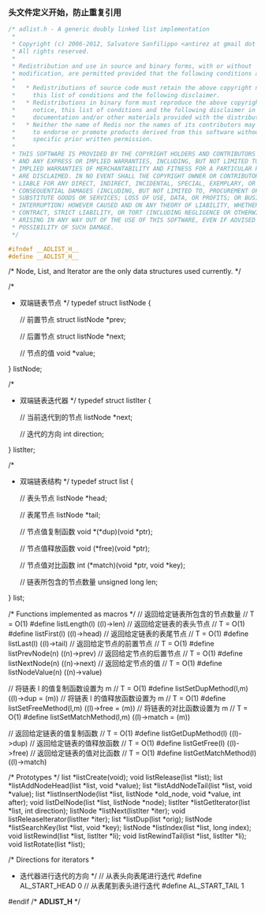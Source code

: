 ### 头文件定义开始，防止重复引用
```c
/* adlist.h - A generic doubly linked list implementation
 *
 * Copyright (c) 2006-2012, Salvatore Sanfilippo <antirez at gmail dot com>
 * All rights reserved.
 *
 * Redistribution and use in source and binary forms, with or without
 * modification, are permitted provided that the following conditions are met:
 *
 *   * Redistributions of source code must retain the above copyright notice,
 *     this list of conditions and the following disclaimer.
 *   * Redistributions in binary form must reproduce the above copyright
 *     notice, this list of conditions and the following disclaimer in the
 *     documentation and/or other materials provided with the distribution.
 *   * Neither the name of Redis nor the names of its contributors may be used
 *     to endorse or promote products derived from this software without
 *     specific prior written permission.
 *
 * THIS SOFTWARE IS PROVIDED BY THE COPYRIGHT HOLDERS AND CONTRIBUTORS "AS IS"
 * AND ANY EXPRESS OR IMPLIED WARRANTIES, INCLUDING, BUT NOT LIMITED TO, THE
 * IMPLIED WARRANTIES OF MERCHANTABILITY AND FITNESS FOR A PARTICULAR PURPOSE
 * ARE DISCLAIMED. IN NO EVENT SHALL THE COPYRIGHT OWNER OR CONTRIBUTORS BE
 * LIABLE FOR ANY DIRECT, INDIRECT, INCIDENTAL, SPECIAL, EXEMPLARY, OR
 * CONSEQUENTIAL DAMAGES (INCLUDING, BUT NOT LIMITED TO, PROCUREMENT OF
 * SUBSTITUTE GOODS OR SERVICES; LOSS OF USE, DATA, OR PROFITS; OR BUSINESS
 * INTERRUPTION) HOWEVER CAUSED AND ON ANY THEORY OF LIABILITY, WHETHER IN
 * CONTRACT, STRICT LIABILITY, OR TORT (INCLUDING NEGLIGENCE OR OTHERWISE)
 * ARISING IN ANY WAY OUT OF THE USE OF THIS SOFTWARE, EVEN IF ADVISED OF THE
 * POSSIBILITY OF SUCH DAMAGE.
 */

#ifndef __ADLIST_H__
#define __ADLIST_H__
```
/* Node, List, and Iterator are the only data structures used currently. */

/*
 * 双端链表节点
 */
typedef struct listNode {

    // 前置节点
    struct listNode *prev;

    // 后置节点
    struct listNode *next;

    // 节点的值
    void *value;

} listNode;

/*
 * 双端链表迭代器
 */
typedef struct listIter {

    // 当前迭代到的节点
    listNode *next;

    // 迭代的方向
    int direction;

} listIter;

/*
 * 双端链表结构
 */
typedef struct list {

    // 表头节点
    listNode *head;

    // 表尾节点
    listNode *tail;

    // 节点值复制函数
    void *(*dup)(void *ptr);

    // 节点值释放函数
    void (*free)(void *ptr);

    // 节点值对比函数
    int (*match)(void *ptr, void *key);

    // 链表所包含的节点数量
    unsigned long len;

} list;

/* Functions implemented as macros */
// 返回给定链表所包含的节点数量
// T = O(1)
#define listLength(l) ((l)->len)
// 返回给定链表的表头节点
// T = O(1)
#define listFirst(l) ((l)->head)
// 返回给定链表的表尾节点
// T = O(1)
#define listLast(l) ((l)->tail)
// 返回给定节点的前置节点
// T = O(1)
#define listPrevNode(n) ((n)->prev)
// 返回给定节点的后置节点
// T = O(1)
#define listNextNode(n) ((n)->next)
// 返回给定节点的值
// T = O(1)
#define listNodeValue(n) ((n)->value)

// 将链表 l 的值复制函数设置为 m
// T = O(1)
#define listSetDupMethod(l,m) ((l)->dup = (m))
// 将链表 l 的值释放函数设置为 m
// T = O(1)
#define listSetFreeMethod(l,m) ((l)->free = (m))
// 将链表的对比函数设置为 m
// T = O(1)
#define listSetMatchMethod(l,m) ((l)->match = (m))

// 返回给定链表的值复制函数
// T = O(1)
#define listGetDupMethod(l) ((l)->dup)
// 返回给定链表的值释放函数
// T = O(1)
#define listGetFree(l) ((l)->free)
// 返回给定链表的值对比函数
// T = O(1)
#define listGetMatchMethod(l) ((l)->match)

/* Prototypes */
list *listCreate(void);
void listRelease(list *list);
list *listAddNodeHead(list *list, void *value);
list *listAddNodeTail(list *list, void *value);
list *listInsertNode(list *list, listNode *old_node, void *value, int after);
void listDelNode(list *list, listNode *node);
listIter *listGetIterator(list *list, int direction);
listNode *listNext(listIter *iter);
void listReleaseIterator(listIter *iter);
list *listDup(list *orig);
listNode *listSearchKey(list *list, void *key);
listNode *listIndex(list *list, long index);
void listRewind(list *list, listIter *li);
void listRewindTail(list *list, listIter *li);
void listRotate(list *list);

/* Directions for iterators
 *
 * 迭代器进行迭代的方向
 */
// 从表头向表尾进行迭代
#define AL_START_HEAD 0
// 从表尾到表头进行迭代
#define AL_START_TAIL 1

#endif /* __ADLIST_H__ */
